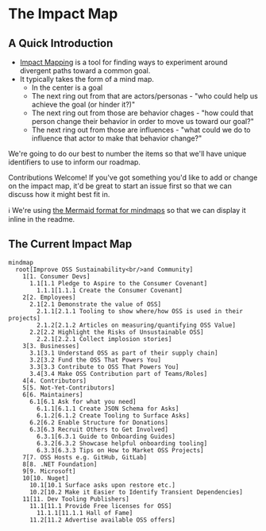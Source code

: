# The Impact Map

## A Quick Introduction

* [Impact Mapping](https://www.impactmapping.org/) is a tool for finding ways to experiment around divergent paths toward a common goal.
* It typically takes the form of a mind map.
  * In the center is a goal
  * The next ring out from that are actors/personas - "who could help us achieve the goal (or hinder it?)"
  * The next ring out from those are behavior chages - "how could that person change their behavior in order to move us toward our goal?"
  * The next ring out from those are influences - "what could we do to influence that actor to make that behavior change?"

We're going to do our best to number the items so that we'll have unique identifiers to use to inform our roadmap.

Contributions Welcome! If you've got something you'd like to add or change on the impact map, it'd be great to start an issue first so that we can discuss how it might best fit in.

ℹ️ We're using [the Mermaid format for mindmaps](https://mermaid.js.org/syntax/mindmap.html) so that we can display it inline in the readme.

## The Current Impact Map

```mermaid
mindmap
  root[Improve OSS Sustainability<br/>and Community]
    1[1. Consumer Devs]
      1.1[1.1 Pledge to Aspire to the Consumer Covenant]
        1.1.1[1.1.1 Create the Consumer Covenant]
    2[2. Employees]
      2.1[2.1 Demonstrate the value of OSS]
        2.1.1[2.1.1 Tooling to show where/how OSS is used in their projects]
        2.1.2[2.1.2 Articles on measuring/quantifying OSS Value]
      2.2[2.2 Highlight the Risks of Unsustainable OSS]
        2.2.1[2.2.1 Collect implosion stories]
    3[3. Businesses]
      3.1[3.1 Understand OSS as part of their supply chain]
      3.2[3.2 Fund the OSS That Powers You]
      3.3[3.3 Contribute to OSS That Powers You]
      3.4[3.4 Make OSS Contribution part of Teams/Roles]
    4[4. Contributors]
    5[5. Not-Yet-Contributors]
    6[6. Maintainers]
      6.1[6.1 Ask for what you need]
        6.1.1[6.1.1 Create JSON Schema for Asks]
        6.1.2[6.1.2 Create Tooling to Surface Asks]
      6.2[6.2 Enable Structure for Donations]
      6.3[6.3 Recruit Others to Get Involved]
        6.3.1[6.3.1 Guide to Onboarding Guides]
        6.3.2[6.3.2 Showcase helpful onboarding tooling]
        6.3.3[6.3.3 Tips on How to Market OSS Projects]
    7[7. OSS Hosts e.g. GitHub, GitLab]
    8[8. .NET Foundation]
    9[9. Microsoft]
    10[10. Nuget]
      10.1[10.1 Surface asks upon restore etc.]
      10.2[10.2 Make it Easier to Identify Transient Dependencies]
    11[11. Dev Tooling Publishers]
      11.1[11.1 Provide Free licenses for OSS]
        11.1.1[11.1.1 Hall of Fame]
      11.2[11.2 Advertise available OSS offers]
```
